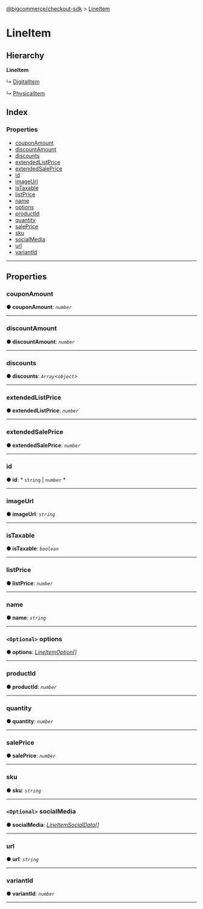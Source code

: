 [@bigcommerce/checkout-sdk](../README.md) > [LineItem](../interfaces/lineitem.md)

# LineItem

## Hierarchy

**LineItem**

↳  [DigitalItem](digitalitem.md)

↳  [PhysicalItem](physicalitem.md)

## Index

### Properties

* [couponAmount](lineitem.md#couponamount)
* [discountAmount](lineitem.md#discountamount)
* [discounts](lineitem.md#discounts)
* [extendedListPrice](lineitem.md#extendedlistprice)
* [extendedSalePrice](lineitem.md#extendedsaleprice)
* [id](lineitem.md#id)
* [imageUrl](lineitem.md#imageurl)
* [isTaxable](lineitem.md#istaxable)
* [listPrice](lineitem.md#listprice)
* [name](lineitem.md#name)
* [options](lineitem.md#options)
* [productId](lineitem.md#productid)
* [quantity](lineitem.md#quantity)
* [salePrice](lineitem.md#saleprice)
* [sku](lineitem.md#sku)
* [socialMedia](lineitem.md#socialmedia)
* [url](lineitem.md#url)
* [variantId](lineitem.md#variantid)

---

## Properties

<a id="couponamount"></a>

###  couponAmount

**● couponAmount**: *`number`*

___
<a id="discountamount"></a>

###  discountAmount

**● discountAmount**: *`number`*

___
<a id="discounts"></a>

###  discounts

**● discounts**: *`Array`<`object`>*

___
<a id="extendedlistprice"></a>

###  extendedListPrice

**● extendedListPrice**: *`number`*

___
<a id="extendedsaleprice"></a>

###  extendedSalePrice

**● extendedSalePrice**: *`number`*

___
<a id="id"></a>

###  id

**● id**: * `string` &#124; `number`
*

___
<a id="imageurl"></a>

###  imageUrl

**● imageUrl**: *`string`*

___
<a id="istaxable"></a>

###  isTaxable

**● isTaxable**: *`boolean`*

___
<a id="listprice"></a>

###  listPrice

**● listPrice**: *`number`*

___
<a id="name"></a>

###  name

**● name**: *`string`*

___
<a id="options"></a>

### `<Optional>` options

**● options**: *[LineItemOption](lineitemoption.md)[]*

___
<a id="productid"></a>

###  productId

**● productId**: *`number`*

___
<a id="quantity"></a>

###  quantity

**● quantity**: *`number`*

___
<a id="saleprice"></a>

###  salePrice

**● salePrice**: *`number`*

___
<a id="sku"></a>

###  sku

**● sku**: *`string`*

___
<a id="socialmedia"></a>

### `<Optional>` socialMedia

**● socialMedia**: *[LineItemSocialData](lineitemsocialdata.md)[]*

___
<a id="url"></a>

###  url

**● url**: *`string`*

___
<a id="variantid"></a>

###  variantId

**● variantId**: *`number`*

___

